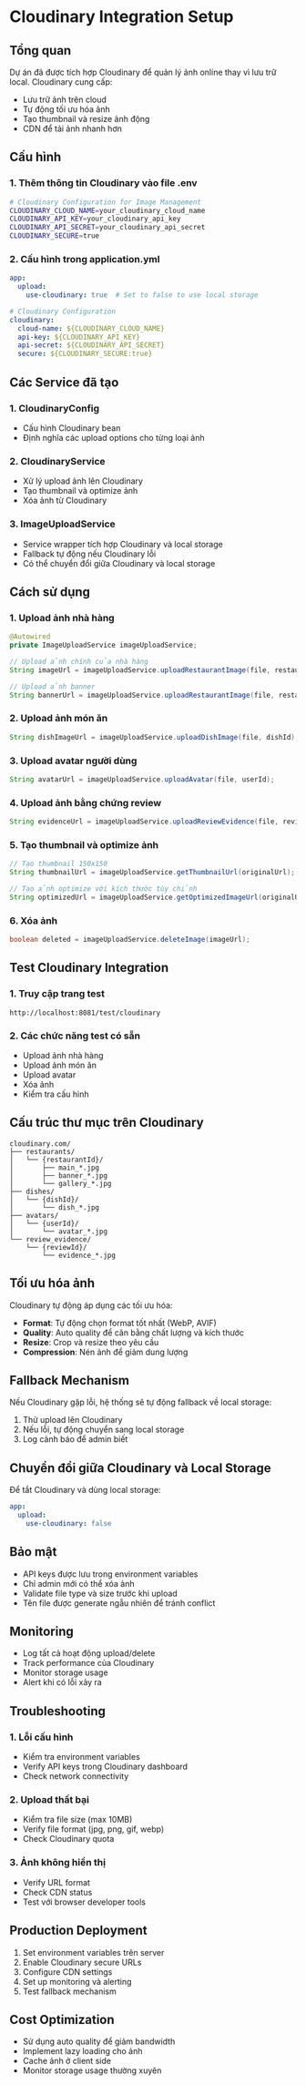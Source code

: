 # Cloudinary Integration Setup

## Tổng quan
Dự án đã được tích hợp Cloudinary để quản lý ảnh online thay vì lưu trữ local. Cloudinary cung cấp:
- Lưu trữ ảnh trên cloud
- Tự động tối ưu hóa ảnh
- Tạo thumbnail và resize ảnh động
- CDN để tải ảnh nhanh hơn

## Cấu hình

### 1. Thêm thông tin Cloudinary vào file .env
```bash
# Cloudinary Configuration for Image Management
CLOUDINARY_CLOUD_NAME=your_cloudinary_cloud_name
CLOUDINARY_API_KEY=your_cloudinary_api_key
CLOUDINARY_API_SECRET=your_cloudinary_api_secret
CLOUDINARY_SECURE=true
```

### 2. Cấu hình trong application.yml
```yaml
app:
  upload:
    use-cloudinary: true  # Set to false to use local storage

# Cloudinary Configuration
cloudinary:
  cloud-name: ${CLOUDINARY_CLOUD_NAME}
  api-key: ${CLOUDINARY_API_KEY}
  api-secret: ${CLOUDINARY_API_SECRET}
  secure: ${CLOUDINARY_SECURE:true}
```

## Các Service đã tạo

### 1. CloudinaryConfig
- Cấu hình Cloudinary bean
- Định nghĩa các upload options cho từng loại ảnh

### 2. CloudinaryService
- Xử lý upload ảnh lên Cloudinary
- Tạo thumbnail và optimize ảnh
- Xóa ảnh từ Cloudinary

### 3. ImageUploadService
- Service wrapper tích hợp Cloudinary và local storage
- Fallback tự động nếu Cloudinary lỗi
- Có thể chuyển đổi giữa Cloudinary và local storage

## Cách sử dụng

### 1. Upload ảnh nhà hàng
```java
@Autowired
private ImageUploadService imageUploadService;

// Upload ảnh chính của nhà hàng
String imageUrl = imageUploadService.uploadRestaurantImage(file, restaurantId, "main");

// Upload ảnh banner
String bannerUrl = imageUploadService.uploadRestaurantImage(file, restaurantId, "banner");
```

### 2. Upload ảnh món ăn
```java
String dishImageUrl = imageUploadService.uploadDishImage(file, dishId);
```

### 3. Upload avatar người dùng
```java
String avatarUrl = imageUploadService.uploadAvatar(file, userId);
```

### 4. Upload ảnh bằng chứng review
```java
String evidenceUrl = imageUploadService.uploadReviewEvidence(file, reviewId);
```

### 5. Tạo thumbnail và optimize ảnh
```java
// Tạo thumbnail 150x150
String thumbnailUrl = imageUploadService.getThumbnailUrl(originalUrl);

// Tạo ảnh optimize với kích thước tùy chỉnh
String optimizedUrl = imageUploadService.getOptimizedImageUrl(originalUrl, 400, 300);
```

### 6. Xóa ảnh
```java
boolean deleted = imageUploadService.deleteImage(imageUrl);
```

## Test Cloudinary Integration

### 1. Truy cập trang test
```
http://localhost:8081/test/cloudinary
```

### 2. Các chức năng test có sẵn
- Upload ảnh nhà hàng
- Upload ảnh món ăn  
- Upload avatar
- Xóa ảnh
- Kiểm tra cấu hình

## Cấu trúc thư mục trên Cloudinary

```
cloudinary.com/
├── restaurants/
│   └── {restaurantId}/
│       ├── main_*.jpg
│       ├── banner_*.jpg
│       └── gallery_*.jpg
├── dishes/
│   └── {dishId}/
│       └── dish_*.jpg
├── avatars/
│   └── {userId}/
│       └── avatar_*.jpg
└── review_evidence/
    └── {reviewId}/
        └── evidence_*.jpg
```

## Tối ưu hóa ảnh

Cloudinary tự động áp dụng các tối ưu hóa:
- **Format**: Tự động chọn format tốt nhất (WebP, AVIF)
- **Quality**: Auto quality để cân bằng chất lượng và kích thước
- **Resize**: Crop và resize theo yêu cầu
- **Compression**: Nén ảnh để giảm dung lượng

## Fallback Mechanism

Nếu Cloudinary gặp lỗi, hệ thống sẽ tự động fallback về local storage:
1. Thử upload lên Cloudinary
2. Nếu lỗi, tự động chuyển sang local storage
3. Log cảnh báo để admin biết

## Chuyển đổi giữa Cloudinary và Local Storage

Để tắt Cloudinary và dùng local storage:
```yaml
app:
  upload:
    use-cloudinary: false
```

## Bảo mật

- API keys được lưu trong environment variables
- Chỉ admin mới có thể xóa ảnh
- Validate file type và size trước khi upload
- Tên file được generate ngẫu nhiên để tránh conflict

## Monitoring

- Log tất cả hoạt động upload/delete
- Track performance của Cloudinary
- Monitor storage usage
- Alert khi có lỗi xảy ra

## Troubleshooting

### 1. Lỗi cấu hình
- Kiểm tra environment variables
- Verify API keys trong Cloudinary dashboard
- Check network connectivity

### 2. Upload thất bại
- Kiểm tra file size (max 10MB)
- Verify file format (jpg, png, gif, webp)
- Check Cloudinary quota

### 3. Ảnh không hiển thị
- Verify URL format
- Check CDN status
- Test với browser developer tools

## Production Deployment

1. Set environment variables trên server
2. Enable Cloudinary secure URLs
3. Configure CDN settings
4. Set up monitoring và alerting
5. Test fallback mechanism

## Cost Optimization

- Sử dụng auto quality để giảm bandwidth
- Implement lazy loading cho ảnh
- Cache ảnh ở client side
- Monitor storage usage thường xuyên
